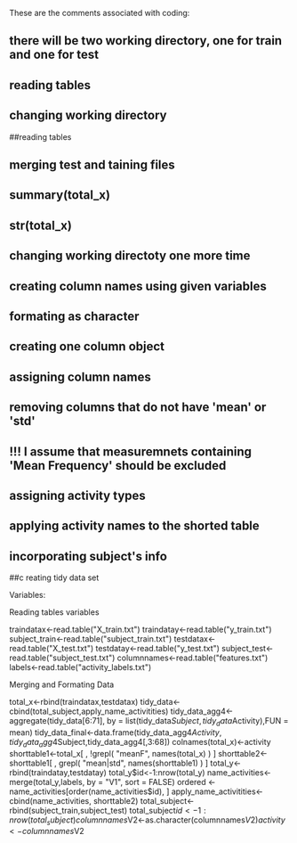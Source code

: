 These are the comments associated with coding:

## there will be two working directory, one for train and one for test

## reading tables                

## changing working directory

##reading tables

## merging test and taining files
## summary(total_x)
## str(total_x)

## changing working directoty one more time

## creating column names using given variables
## formating as character

## creating one column object
## assigning column names

## removing columns that do not have 'mean' or 'std'
## !!! I assume that measuremnets containing 'Mean Frequency' should be excluded



## assigning activity types


## applying activity names to the shorted table

## incorporating subject's info

##c reating tidy data set






Variables:

Reading tables variables                

traindatax<-read.table("X_train.txt")
traindatay<-read.table("y_train.txt")
subject_train<-read.table("subject_train.txt")
testdatax<-read.table("X_test.txt")
testdatay<-read.table("y_test.txt")
subject_test<-read.table("subject_test.txt")
columnnames<-read.table("features.txt")
labels<-read.table("activity_labels.txt")


Merging and Formating Data 

total_x<-rbind(traindatax,testdatax)
tidy_data<-cbind(total_subject,apply_name_activitities)
tidy_data_agg4<-aggregate(tidy_data[6:71], by = list(tidy_data$Subject,tidy_data$Activity),FUN = mean)
tidy_data_final<-data.frame(tidy_data_agg4$Activity,tidy_data_agg4$Subject,tidy_data_agg4[,3:68])
colnames(total_x)<-activity
shorttable1<-total_x[ , !grepl( "meanF", names(total_x) ) ] 
shorttable2<-shorttable1[ , grepl( "mean|std", names(shorttable1) ) ] 
total_y<-rbind(traindatay,testdatay)
total_y$id<-1:nrow(total_y)
name_activities<-merge(total_y,labels, by = "V1", sort = FALSE)
ordered <- name_activities[order(name_activities$id), ]
apply_name_activitities<-cbind(name_activities, shorttable2)
total_subject<-rbind(subject_train,subject_test)
total_subject$id<-1:nrow(total_subject)
columnnames$V2<-as.character(columnnames$V2)
activity<-columnnames$V2
